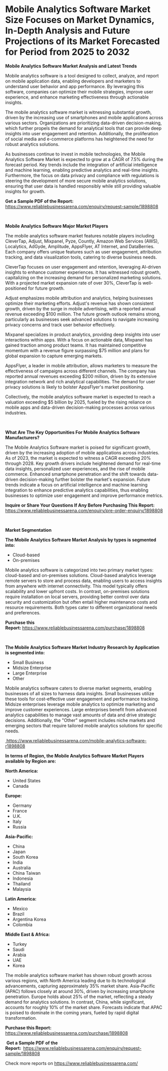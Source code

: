 <p><h1>Mobile Analytics Software Market Size Focuses on Market Dynamics, In-Depth Analysis and Future Projections of its Market Forecasted for Period from 2025 to 2032</h1></p><p><strong>Mobile Analytics Software Market Analysis and Latest Trends</strong></p>
<p><p>Mobile analytics software is a tool designed to collect, analyze, and report on mobile application data, enabling developers and marketers to understand user behavior and app performance. By leveraging this software, companies can optimize their mobile strategies, improve user experience, and enhance marketing effectiveness through actionable insights.</p><p>The mobile analytics software market is witnessing substantial growth, driven by the increasing use of smartphones and mobile applications across various sectors. Organizations are prioritizing data-driven decision-making, which further propels the demand for analytical tools that can provide deep insights into user engagement and retention. Additionally, the proliferation of social media and e-commerce platforms has heightened the need for robust analytics solutions.</p><p>As businesses continue to invest in mobile technologies, the Mobile Analytics Software Market is expected to grow at a CAGR of 7.5% during the forecast period. Key trends include the integration of artificial intelligence and machine learning, enabling predictive analytics and real-time insights. Furthermore, the focus on data privacy and compliance with regulations is steering the development of more secure mobile analytics solutions, ensuring that user data is handled responsibly while still providing valuable insights for growth.</p></p>
<p><strong>Get a Sample PDF of the Report:&nbsp;</strong> <a href="https://www.reliablebusinessarena.com/enquiry/request-sample/1898808?utm_campaign=3189&utm_medium=2&utm_source=Github&utm_content=ia&utm_term=09032025&utm_id=mobile-analytics-software">https://www.reliablebusinessarena.com/enquiry/request-sample/1898808</a></p>
<p>&nbsp;</p>
<p><strong>Mobile Analytics Software Major Market Players</strong></p>
<p><p>The mobile analytics software market features notable players including CleverTap, Adjust, Mixpanel, Pyze, Countly, Amazon Web Services (AWS), Localytics, AdGyde, Amplitude, AppsFlyer, AT Internet, and DataBerries. Each company offers unique features such as user engagement, attribution tracking, and data visualization tools, catering to diverse business needs.</p><p>CleverTap focuses on user engagement and retention, leveraging AI-driven insights to enhance customer experiences. It has witnessed robust growth, capitalizing on the increasing demand for personalized marketing solutions. With a projected market expansion rate of over 30%, CleverTap is well-positioned for future growth.</p><p>Adjust emphasizes mobile attribution and analytics, helping businesses optimize their marketing efforts. Adjust's revenue has shown consistent growth, driven by the surge in mobile advertising, with a reported annual revenue exceeding $100 million. The future growth outlook remains strong, particularly as businesses seek advanced solutions to navigate increasing privacy concerns and track user behavior effectively.</p><p>Mixpanel specializes in product analytics, providing deep insights into user interactions within apps. With a focus on actionable data, Mixpanel has gained traction among product teams. It has maintained competitive momentum with a revenue figure surpassing $75 million and plans for global expansion to capture emerging markets.</p><p>AppsFlyer, a leader in mobile attribution, allows marketers to measure the effectiveness of campaigns across different channels. The company has reported annual revenues exceeding $200 million, driven by its extensive integration network and rich analytical capabilities. The demand for user privacy solutions is likely to bolster AppsFlyer's market positioning.</p><p>Collectively, the mobile analytics software market is expected to reach a valuation exceeding $5 billion by 2025, fueled by the rising reliance on mobile apps and data-driven decision-making processes across various industries.</p></p>
<p>&nbsp;</p>
<p><strong>What Are The Key Opportunities For Mobile Analytics Software Manufacturers?</strong></p>
<p><p>The Mobile Analytics Software market is poised for significant growth, driven by the increasing adoption of mobile applications across industries. As of 2023, the market is expected to witness a CAGR exceeding 20% through 2028. Key growth drivers include heightened demand for real-time data insights, personalized user experiences, and the rise of mobile commerce. Enhanced smartphone penetration and the shift towards data-driven decision-making further bolster the market's expansion. Future trends indicate a focus on artificial intelligence and machine learning integration to enhance predictive analytics capabilities, thus enabling businesses to optimize user engagement and improve performance metrics.</p></p>
<p><strong>Inquire or Share Your Questions If Any Before Purchasing This Report:</strong> <a href="https://www.reliablebusinessarena.com/enquiry/pre-order-enquiry/1898808?utm_campaign=3189&utm_medium=2&utm_source=Github&utm_content=ia&utm_term=09032025&utm_id=mobile-analytics-software">https://www.reliablebusinessarena.com/enquiry/pre-order-enquiry/1898808</a></p>
<p>&nbsp;</p>
<p><strong>Market Segmentation</strong></p>
<p><strong>The Mobile Analytics Software Market Analysis by types is segmented into:</strong></p>
<p><ul><li>Cloud-based</li><li>On-premises</li></ul></p>
<p><p>Mobile analytics software is categorized into two primary market types: cloud-based and on-premises solutions. Cloud-based analytics leverage remote servers to store and process data, enabling users to access insights from anywhere with internet connectivity. This model typically offers scalability and lower upfront costs. In contrast, on-premises solutions require installation on local servers, providing better control over data security and customization but often entail higher maintenance costs and resource requirements. Both types cater to different organizational needs and preferences.</p></p>
<p><strong>Purchase this Report:&nbsp;</strong><a href="https://www.reliablebusinessarena.com/purchase/1898808?utm_campaign=3189&utm_medium=2&utm_source=Github&utm_content=ia&utm_term=09032025&utm_id=mobile-analytics-software">https://www.reliablebusinessarena.com/purchase/1898808</a></p>
<p>&nbsp;</p>
<p><strong>The Mobile Analytics Software Market Industry Research by Application is segmented into:</strong></p>
<p><ul><li>Small Business</li><li>Midsize Enterprise</li><li>Large Enterprise</li><li>Other</li></ul></p>
<p><p>Mobile analytics software caters to diverse market segments, enabling businesses of all sizes to harness data insights. Small businesses utilize these tools for cost-effective user engagement and performance tracking. Midsize enterprises leverage mobile analytics to optimize marketing and improve customer experiences. Large enterprises benefit from advanced analytics capabilities to manage vast amounts of data and drive strategic decisions. Additionally, the "Other" segment includes niche markets and emerging sectors that require tailored mobile analytics solutions for specific needs.</p></p>
<p><a href="https://www.reliablebusinessarena.com/mobile-analytics-software-r1898808?utm_campaign=3189&utm_medium=2&utm_source=Github&utm_content=ia&utm_term=09032025&utm_id=mobile-analytics-software">&nbsp;https://www.reliablebusinessarena.com/mobile-analytics-software-r1898808</a></p>
<p><strong>In terms of Region, the Mobile Analytics Software Market Players available by Region are:</strong></p>
<p>
    <p> <strong> North America: </strong>
        <ul>
            <li>United States</li>
            <li>Canada</li>
        </ul>
        </p> 
    <p> <strong> Europe: </strong>
        <ul>
            <li>Germany</li>
            <li>France</li>
            <li>U.K.</li>
            <li>Italy</li>
            <li>Russia</li>
        </ul>
        </p> 
    <p> <strong> Asia-Pacific: </strong>
        <ul>
            <li>China</li>
            <li>Japan</li>
            <li>South Korea</li>
            <li>India</li>
            <li>Australia</li>
            <li>China Taiwan</li>
            <li>Indonesia</li>
            <li>Thailand</li>
            <li>Malaysia</li>
        </ul>
        </p> 
    <p> <strong> Latin America: </strong>
        <ul>
            <li>Mexico</li>
            <li>Brazil</li>
            <li>Argentina Korea</li>
            <li>Colombia</li>
        </ul>
        </p> 
    <p> <strong> Middle East & Africa: </strong>
        <ul>
            <li>Turkey</li>
            <li>Saudi</li>
            <li>Arabia</li>
            <li>UAE</li>
            <li>Korea</li>
        </ul>
    </p>
    </p>
<p><p>The mobile analytics software market has shown robust growth across various regions, with North America leading due to its technological advancements, capturing approximately 35% market share. Asia-Pacific (APAC) follows closely at around 30%, driven by increasing smartphone penetration. Europe holds about 25% of the market, reflecting a steady demand for analytics solutions. In contrast, China, while significant, accounts for roughly 10% of the market share. Forecasts indicate that APAC is poised to dominate in the coming years, fueled by rapid digital transformation.</p></p>
<p><strong>Purchase this Report: </strong><a href="https://www.reliablebusinessarena.com/purchase/1898808?utm_campaign=3189&utm_medium=2&utm_source=Github&utm_content=ia&utm_term=09032025&utm_id=mobile-analytics-software">https://www.reliablebusinessarena.com/purchase/1898808</a></p>
<p>&nbsp;<strong>Get a Sample PDF of the Report:&nbsp;&nbsp;</strong><a href="https://www.reliablebusinessarena.com/enquiry/request-sample/1898808?utm_campaign=3189&utm_medium=2&utm_source=Github&utm_content=ia&utm_term=09032025&utm_id=mobile-analytics-software">https://www.reliablebusinessarena.com/enquiry/request-sample/1898808</a></p>
<p><strong></strong></p>
<p>Check more reports on <a href="https://www.reliablebusinessarena.com/?utm_campaign=3189&utm_medium=2&utm_source=Github&utm_content=ia&utm_term=09032025&utm_id=mobile-analytics-software">https://www.reliablebusinessarena.com/</a></p>